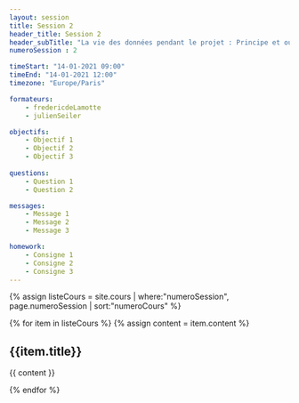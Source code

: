 ```yaml
---
layout: session
title: Session 2
header_title: Session 2
header_subTitle: "La vie des données pendant le projet : Principe et outils pour organiser, nommer, versionner, stocker, archiver, mes données"
numeroSession : 2

timeStart: "14-01-2021 09:00"
timeEnd: "14-01-2021 12:00"
timezone: "Europe/Paris"

formateurs:
    - fredericdeLamotte
    - julienSeiler

objectifs:
    - Objectif 1
    - Objectif 2
    - Objectif 3
  
questions:
    - Question 1 
    - Question 2

messages:
    - Message 1
    - Message 2
    - Message 3

homework:
    - Consigne 1
    - Consigne 2
    - Consigne 3
---
```



{% assign listeCours = site.cours | where:"numeroSession", page.numeroSession | sort:"numeroCours" %}

{% for item in listeCours  %}
{% assign content = item.content %}

## {{item.title}}

{{ content }}

{% endfor %}